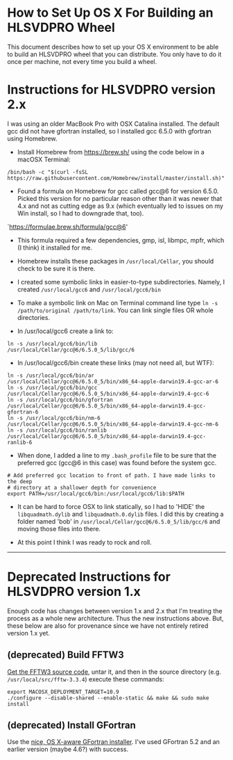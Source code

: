 # How to Set Up OS X For Building an HLSVDPRO Wheel
This document describes how to set up your OS X environment to be able to build 
an HLSVDPRO wheel that you can distribute. You only have to do it once per 
machine, not every time you build a wheel.

# Instructions for HLSVDPRO version 2.x
I was using an older MacBook Pro with OSX Catalina installed. The default gcc did not have gfortran installed, so I installed gcc 6.5.0 with gfortran using Homebrew.

- Install Homebrew from https://brew.sh/ using the code below in a macOSX Terminal:

 `/bin/bash -c "$(curl -fsSL https://raw.githubusercontent.com/Homebrew/install/master/install.sh)"`

- Found a formula on Homebrew for gcc called gcc@6 for version 6.5.0. Picked this version for no particular reason other than it was newer that 4.x and not as cutting edge as 9.x (which eventually led to issues on my Win install, so I had to downgrade that, too).

 `https://formulae.brew.sh/formula/gcc@6'

- This formula required a few dependencies, gmp, isl, libmpc, mpfr, which (I think) it installed for me.

- Homebrew installs these packages in `/usr/local/Cellar`, you should check to be sure it is there.

- I created some symbolic links in easier-to-type subdirectories. Namely, I created `/usr/local/gcc6` and `/usr/local/gcc6/bin`

- To make a symbolic link on Mac on Terminal command line type `ln -s /path/to/original /path/to/link`. You can link single files OR whole directories.

- In /usr/local/gcc6 create a link to:

```
ln -s /usr/local/gcc6/bin/lib /usr/local/Cellar/gcc@6/6.5.0_5/lib/gcc/6
```

- In /usr/local/gcc6/bin create these links (may not need all, but WTF):

```
ln -s /usr/local/gcc6/bin/ar /usr/local/Cellar/gcc@6/6.5.0_5/bin/x86_64-apple-darwin19.4-gcc-ar-6
ln -s /usr/local/gcc6/bin/gcc /usr/local/Cellar/gcc@6/6.5.0_5/bin/x86_64-apple-darwin19.4-gcc-6
ln -s /usr/local/gcc6/bin/gfortran /usr/local/Cellar/gcc@6/6.5.0_5/bin/x86_64-apple-darwin19.4-gcc-gfortran-6
ln -s /usr/local/gcc6/bin/nm-6 /usr/local/Cellar/gcc@6/6.5.0_5/bin/x86_64-apple-darwin19.4-gcc-nm-6
ln -s /usr/local/gcc6/bin/ranlib /usr/local/Cellar/gcc@6/6.5.0_5/bin/x86_64-apple-darwin19.4-gcc-ranlib-6
```

- When done, I added a line to my `.bash_profile` file to be sure that the preferred gcc (gcc@6 in this case) was found before the system gcc.

```
# Add preferred gcc location to front of path. I have made links to the deep
# directory at a shallower depth for convenience
export PATH=/usr/local/gcc6/bin:/usr/local/gcc6/lib:$PATH
```

- It can be hard to force OSX to link statically, so I had to 'HIDE' the `libquadmath.dylib` and `libquadmath.0.dylib` files. I did this by creating a folder named 'bob' in `/usr/local/Cellar/gcc@6/6.5.0_5/lib/gcc/6` and moving those files into there.

- At this point I think I was ready to rock and roll.







----

# Deprecated Instructions for HLSVDPRO version 1.x
Enough code has changes between version 1.x and 2.x that I'm treating the process as a whole new architecture. Thus the new instructions above.  But, these below are also for provenance since we have not entirely retired version 1.x yet.

## (deprecated) Build FFTW3
[Get the FFTW3 source code](http://www.fftw.org/download.html), untar it, 
and then in the source directory (e.g.
`/usr/local/src/fftw-3.3.4`) execute these commands:
```
export MACOSX_DEPLOYMENT_TARGET=10.9
./configure --disable-shared --enable-static && make && sudo make install
```

## (deprecated) Install GFortran
Use the
[nice, OS X-aware GFortran installer](http://gcc.gnu.org/wiki/GFortranBinaries#MacOS).
I've used GFortran 5.2 and an earlier version (maybe 4.6?) with success.




